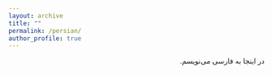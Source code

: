 ```yaml
---
layout: archive
title: ""
permalink: /persian/
author_profile: true
--- 
```

 <div dir="rtl" lang="fa">در اینجا به فارسی می‌نویسم. 
</div>

